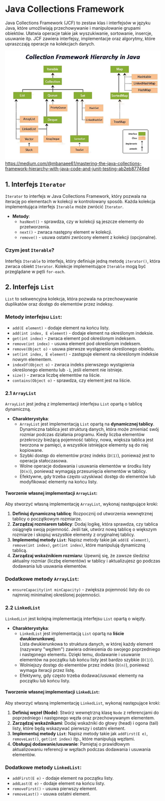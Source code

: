 
# Java Collections Framework

Java Collections Framework (JCF) to zestaw klas i interfejsów w języku Java, które umożliwiają przechowywanie i manipulowanie grupami obiektów. Ułatwia operacje takie jak wyszukiwanie, sortowanie, insercje, usuwanie itp. JCF zawiera interfejsy, implementacje oraz algorytmy, które upraszczają operacje na kolekcjach danych.

![medium-mbanaee61.webp](..%2Fresources%2Fmedium-mbanaee61.webp) <br>
https://medium.com/@mbanaee61/mastering-the-java-collections-framework-hierarchy-with-java-code-and-junit-testing-ab2eb87746ed

## 1. Interfejs `Iterator`

`Iterator` to interfejs w Java Collections Framework, który pozwala na iterację po elementach w kolekcji w kontrolowany sposób. Każda kolekcja implementująca interfejs `Iterable` może zwrócić `Iterator`.

- **Metody**:
  - `hasNext()` - sprawdza, czy w kolekcji są jeszcze elementy do przetworzenia.
  - `next()` - zwraca następny element w kolekcji.
  - `remove()` - usuwa ostatni zwrócony element z kolekcji (opcjonalne).

### Czym jest `Iterable`?

Interfejs `Iterable` to interfejs, który definiuje jedną metodę `iterator()`, która zwraca obiekt `Iterator`. Kolekcje implementujące `Iterable` mogą być przeglądane w pętli `for-each`.

## 2. Interfejs `List`

`List` to sekwencyjna kolekcja, która pozwala na przechowywanie duplikatów oraz dostęp do elementów przez indeksy.

### Metody interfejsu `List`:

- `add(E element)` - dodaje element na końcu listy.
- `add(int index, E element)` - dodaje element na określonym indeksie.
- `get(int index)` - zwraca element pod określonym indeksem.
- `remove(int index)` - usuwa element pod określonym indeksem.
- `remove(Object o)` - usuwa pierwsze wystąpienie określonego obiektu.
- `set(int index, E element)` - zastępuje element na określonym indeksie nowym elementem.
- `indexOf(Object o)` - zwraca indeks pierwszego wystąpienia określonego elementu lub `-1`, jeśli element nie istnieje.
- `size()` - zwraca liczbę elementów na liście.
- `contains(Object o)` - sprawdza, czy element jest na liście.

### 2.1 `ArrayList`

`ArrayList` jest jedną z implementacji interfejsu `List` opartą o tablicę dynamiczną.

- **Charakterystyka**:
  - `ArrayList` jest implementacją `List` opartą na **dynamicznej tablicy**. <br> Dynamiczna tablica jest strukturą danych, która może zmieniać swój rozmiar podczas działania programu. Kiedy liczba elementów przekroczy bieżącą pojemność tablicy, nowa, większa tablica jest tworzona w pamięci, a wszystkie istniejące elementy są do niej kopiowane.
  - Szybki dostęp do elementów przez indeks (`O(1)`), ponieważ jest to operacja stałoczasowa.
  - Wolne operacje dodawania i usuwania elementów w środku listy (`O(n)`), ponieważ wymagają przesunięcia elementów w tablicy.
  - Efektywne, gdy trzeba często uzyskiwać dostęp do elementów lub modyfikować elementy na końcu listy.

#### Tworzenie własnej implementacji `ArrayList`:

Aby stworzyć własną implementację `ArrayList`, wykonaj następujące kroki:

1. **Definiuj dynamiczną tablicę**: Rozpocznij od utworzenia wewnętrznej tablicy o początkowym rozmiarze.
2. **Zarządzaj rozmiarem tablicy**: Dodaj logikę, która sprawdza, czy tablica osiągnęła swoją pojemność. Jeśli tak, utwórz nową tablicę o większym rozmiarze i skopiuj wszystkie elementy z oryginalnej tablicy.
3. **Implementuj metody `List`**: Napisz metody takie jak `add(E element)`, `remove(int index)`, `get(int index)`, które manipulują dynamiczną tablicą.
4. **Zarządzaj wskaźnikiem rozmiaru**: Upewnij się, że zawsze śledzisz aktualny rozmiar (liczbę elementów) w tablicy i aktualizujesz go podczas dodawania lub usuwania elementów.

### Dodatkowe metody `ArrayList`:

- `ensureCapacity(int minCapacity)` - zwiększa pojemność listy do co najmniej minimalnej określonej pojemności.

### 2.2 `LinkedList`

`LinkedList` jest kolejną implementacją interfejsu `List` opartą o więzły.

- **Charakterystyka**:
  - `LinkedList` jest implementacją `List` opartą na **liście dwukierunkowej**. <br>Lista dwukierunkowa to struktura danych, w której każdy element (nazywany "węzłem") zawiera odniesienia do swojego poprzedniego i następnego elementu. Dzięki temu, dodawanie i usuwanie elementów na początku lub końcu listy jest bardzo szybkie (`O(1)`).
  - Wolniejszy dostęp do elementów przez indeks (`O(n)`), ponieważ wymaga iteracji przez listę.
  - Efektywny, gdy często trzeba dodawać/usuwać elementy na początku lub końcu listy.

#### Tworzenie własnej implementacji `LinkedList`:

Aby stworzyć własną implementację `LinkedList`, wykonaj następujące kroki:

1. **Definiuj węzeł (Node)**: Stwórz wewnętrzną klasę `Node` z referencjami do poprzedniego i następnego węzła oraz przechowywanym elementem.
2. **Zarządzaj wskaźnikami**: Dodaj wskaźniki do głowy (head) i ogona (tail) listy, które będą wskazywać pierwszy i ostatni element.
3. **Implementuj metody `List`**: Napisz metody takie jak `addFirst(E e)`, `removeLast()`, `get(int index)` itp., które manipulują węzłami.
4. **Obsługuj dodawanie/usuwanie**: Pamiętaj o prawidłowym aktualizowaniu referencji w węzłach podczas dodawania i usuwania elementów.

### Dodatkowe metody `LinkedList`:

- `addFirst(E e)` - dodaje element na początku listy.
- `addLast(E e)` - dodaje element na końcu listy.
- `removeFirst()` - usuwa pierwszy element.
- `removeLast()` - usuwa ostatni element.
